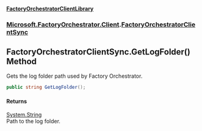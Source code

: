 #### [FactoryOrchestratorClientLibrary](./FactoryOrchestratorClientLibrary.md 'FactoryOrchestratorClientLibrary')
### [Microsoft.FactoryOrchestrator.Client](./Microsoft-FactoryOrchestrator-Client.md 'Microsoft.FactoryOrchestrator.Client').[FactoryOrchestratorClientSync](./Microsoft-FactoryOrchestrator-Client-FactoryOrchestratorClientSync.md 'Microsoft.FactoryOrchestrator.Client.FactoryOrchestratorClientSync')
## FactoryOrchestratorClientSync.GetLogFolder() Method
Gets the log folder path used by Factory Orchestrator.  
```csharp
public string GetLogFolder();
```
#### Returns
[System.String](https://docs.microsoft.com/en-us/dotnet/api/System.String 'System.String')  
Path to the log folder.  
